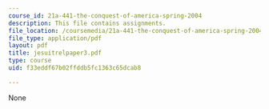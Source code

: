 ```yaml
---
course_id: 21a-441-the-conquest-of-america-spring-2004
description: This file contains assignments.
file_location: /coursemedia/21a-441-the-conquest-of-america-spring-2004/f33eddf67b02ffddb5fc1363c65dcab8_jesuitrelpaper3.pdf
file_type: application/pdf
layout: pdf
title: jesuitrelpaper3.pdf
type: course
uid: f33eddf67b02ffddb5fc1363c65dcab8

---
```

None